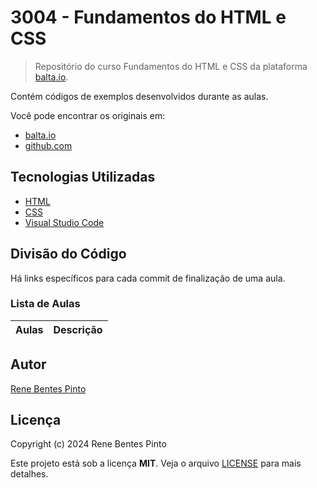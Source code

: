 # 3004 - Fundamentos do HTML e CSS

> Repositório do curso Fundamentos do HTML e CSS da plataforma [balta.io](https://balta.io).

Contém códigos de exemplos desenvolvidos durante as aulas.

Você pode encontrar os originais em:

- [balta.io](https://balta.io/cursos/fundamentos-html-css)
- [github.com](https://github.com/balta-io/3004)

## Tecnologias Utilizadas

- [HTML](https://developer.mozilla.org/pt-BR/docs/Learn/HTML)
- [CSS](https://developer.mozilla.org/pt-BR/docs/Learn/CSS)
- [Visual Studio Code](https://code.visualstudio.com/)

## Divisão do Código

Há links específicos para cada commit de finalização de uma aula.

### Lista de Aulas

| Aulas | Descrição |
| ----- | --------- |

## Autor

[Rene Bentes Pinto](http://github.com/renebentes)

## Licença

Copyright (c) 2024 Rene Bentes Pinto

Este projeto está sob a licença **MIT**. Veja o arquivo [LICENSE](LICENSE) para mais detalhes.
